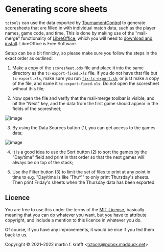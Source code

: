 # Generating score sheets

`tctools` can use the data exported by [TournamentControl](https://tournamentcontrol.dtkapiti.co.nz/) to generate scoresheets that are filled in with individual match data, such as the player names, game code, and time. This is done by making use of the "mail-merge" functionality of [LibreOffice](https://libreoffice.org), which you will need to [download and install](https://www.libreoffice.org/get-help/install-howto/). LibreOffice is Free Software.

Setup can be a bit finnicky, so please make sure you follow the steps in the exact order as outlined:

1. Make a copy of the `scoresheet.ods` file and place it into the same directory as the `tc-export-fixed.xls` file. If you do not have that file but `tc-export.xls`, make sure you run [`fix-tc-export.sh`](https://github.com/madduck/tctools/blob/main/fix-tc-export.sh), or just make a copy of the file, and name it `tc-export-fixed.xls`. Do not open the scoresheet without this file;

2. Now open the file and verify that the mail-merge toolbar is visible, and hit the "Next" key, and the data from the first game should appear in the fields of the scoresheet;

![image](https://user-images.githubusercontent.com/195073/146183051-9edc9a72-3c8d-42de-9d2a-7016c39d7027.png)

3. By using the Data Sources button (1), you can get access to the games data;

![image](https://user-images.githubusercontent.com/195073/146183856-58e7da61-0018-4d14-bb59-d86fe2533fd9.png)

4. It is a good idea to use the Sort button (2) to sort the games by the "Day/time" field and print in that order so that the next games will always be on top of the stack;

5. Use the Filter button (3) to limit the set of files to print at any point in time to e.g. "Day/time is like 'Thu*'" to only print Thursday's sheets. Then print Friday's sheets when the Thursday data has been exported.

## Licence

You are free to use this under the terms of the [MIT
License](https://mit-license.org/), basically meaning that you can do whatever
you want, but you have to attribute copyright, and include a mention to this
licence in whatever you do.

Of course, if you have any improvements, it would be nice if you fed them back
to us.

Copyright © 2021–2022 martin f. krafft <<tctools@pobox.madduck.net>>
